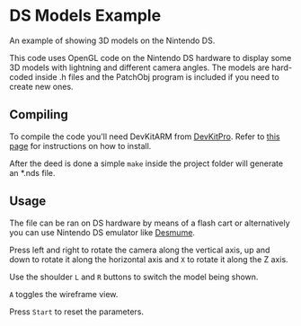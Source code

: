 DS Models Example
==================

An example of showing 3D models on the Nintendo DS.

This code uses OpenGL code on the Nintendo DS hardware to display some 3D models with lightning
and different camera angles. The models are hard-coded inside .h files and the PatchObj program
is included if you need to create new ones.

## Compiling

To compile the code you'll need DevKitARM from [DevKitPro](http://devkitpro.org/). Refer to [this page](http://devkitpro.org/wiki/Getting_Started) for instructions on how to install.

After the deed is done a simple `make` inside the project folder will generate an *.nds file.

## Usage

The file can be ran on DS hardware by means of a flash cart or alternatively you can use Nintendo DS emulator like [Desmume](http://desmume.org/).

Press left and right to rotate the camera along the vertical axis, up and down to rotate it along the horizontal axis and `X` to rotate it along the Z axis.

Use the shoulder `L` and `R` buttons to switch the model being shown.

`A` toggles the wireframe view.

Press `Start` to reset the parameters.